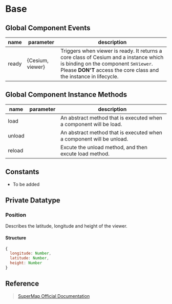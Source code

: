 # Base

## Global Component Events

|name|parameter|description|
|---|------|---|
|ready |{Cesium, viewer}|Triggers when viewer is ready. It returns a core class of Cesium and a instance which is binding on the component `SmViewer`. Please **DON'T** access the core class and the instance in lifecycle.|

## Global Component Instance Methods

|name|parameter|description|
|-----|---|---|
|load||An abstract method that is executed when a component will be load.|
|unload||An abstract method that is executed when a component will be unload.|
|reload||Excute the unload method, and then excute load method.|

## Constants

- To be added

## Private Datatype

### Position

Describes the latitude, longitude and height of the viewer.

#### Structure

```javascript
{
  longitude: Number,
  latitude: Number,
  height: Number
}
```

## Reference

> [SuperMap Official Documentation](http://support.supermap.com.cn:8090/webgl/Build/Documentation/index.html)
